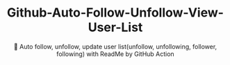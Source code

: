 <h1 align="center">Github-Auto-Follow-Unfollow-View-User-List</h1>

<p align="center">🐬 Auto follow, unfollow, update user list(unfollow, unfollowing, follower, following) with ReadMe by GitHub Action</p>
